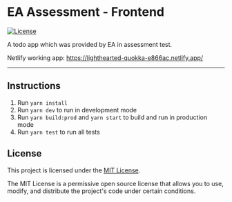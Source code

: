 # EA Assessment - Frontend

[![License](https://img.shields.io/badge/license-MIT-blue.svg)](LICENSE)

A todo app which was provided by EA in assessment test.

Netlify working app: https://lighthearted-quokka-e866ac.netlify.app/

---
## Instructions
1. Run `yarn install`
2. Run `yarn dev` to run in development mode
3. Run `yarn build:prod` and `yarn start` to build and run in production mode
4. Run `yarn test` to run all tests



## License

This project is licensed under the [MIT License](LICENSE).

The MIT License is a permissive open source license that allows you to use, modify, and distribute the project's code under certain conditions.